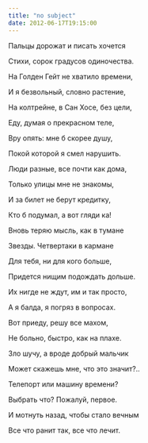 ```yaml
---
title: "no subject"
date: 2012-06-17T19:15:00
---
```


Пальцы дорожат и писать хочется

Стихи, сорок градусов одиночества.

На Голден Гейт не хватило времени,

И я безвольный, словно растение,

На колтрейне, в Сан Хосе, без цели,

Еду, думая о прекрасном теле,

Вру опять: мне б скорее душу,

Покой которой я смел нарушить.



Люди разные, все почти как дома,

Только улицы мне не знакомы,

И за билет не берут кредитку,

Кто б подумал, а вот гляди ка!

Вновь теряю мысль, как в тумане

Звезды. Четвертаки в кармане

Для тебя, ни для кого больше,

Придется нищим подождать дольше.

Их нигде не ждут, им и так просто,

А я балда, я погряз в вопросах.

Вот приеду, решу все махом,

Не больно, быстро, как на плахе.

Зло шучу, а вроде добрый мальчик

Может скажешь мне, что это значит?..





Телепорт или машину времени?

Выбрать что? Пожалуй, первое.

И мотнуть назад, чтобы стало вечным

Все что ранит так, все что лечит.
